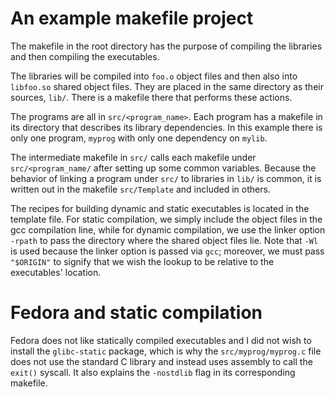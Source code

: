 # An example makefile project

The makefile in the root directory has the purpose of compiling the libraries and then compiling the executables.

The libraries will be compiled into `foo.o` object files and then also into `libfoo.so` shared object files. They are placed in the same directory as their sources, `lib/`. There is a makefile there that performs these actions.

The programs are all in `src/<program_name>`. Each program has a makefile in its directory that describes its library dependencies. In this example there is only one program, `myprog` with only one dependency on `mylib`.

The intermediate makefile in `src/` calls each makefile under `src/<program_name/` after setting up some common variables. Because the behavior of linking a program under `src/` to libraries in `lib/` is common, it is written out in the makefile `src/Template` and included in others.

The recipes for building dynamic and static executables is located in the template file. For static compilation, we simply include the object files in the gcc compilation line, while for dynamic compilation, we use the linker option `-rpath` to pass the directory where the shared object files lie. Note that `-Wl` is used because the linker option is passed via `gcc`; moreover, we must pass `"$ORIGIN"` to signify that we wish the lookup to be relative to the executables' location.

# Fedora and static compilation

Fedora does not like statically compiled executables and I did not wish to install the `glibc-static` package, which is why the `src/myprog/myprog.c` file does not use the standard C library and instead uses assembly to call the `exit()` syscall. It also explains the `-nostdlib` flag in its corresponding makefile.
